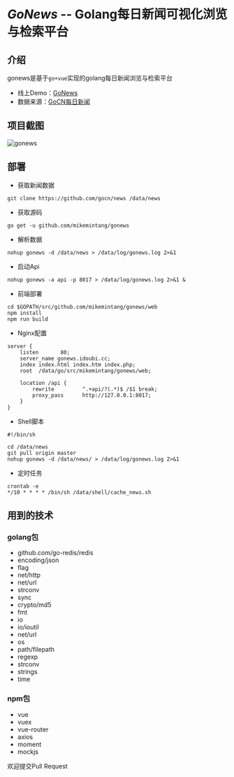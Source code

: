 # *GoNews*  -- Golang每日新闻可视化浏览与检索平台


## 介绍

gonews是基于`go+vue`实现的golang每日新闻浏览与检索平台

- 线上Demo：[GoNews](http://gonews.idoubi.cc)
- 数据来源：[GoCN每日新闻](https://github.com/gocn/news)

## 项目截图

![gonews](http://qiniu.idoubi.cc/gonews.jpg)
  
## 部署


- 获取新闻数据

```
git clone https://github.com/gocn/news /data/news
```

- 获取源码

```
go get -u github.com/mikemintang/gonews
```

- 解析数据

```
nohup gonews -d /data/news > /data/log/gonews.log 2>&1 
```

- 启动Api

```
nohup gonews -a api -p 8017 > /data/log/gonews.log 2>&1 &
```

- 前端部署

```
cd $GOPATH/src/github.com/mikemintang/gonews/web
npm install
npm run build
```

- Nginx配置

```
server {
    listen       80;
    server_name gonews.idoubi.cc;
    index index.html index.htm index.php;
    root  /data/go/src/mikemintang/gonews/web;

    location /api {
        rewrite         ^.+api/?(.*)$ /$1 break;
        proxy_pass      http://127.0.0.1:8017;
    }
}
```

- Shell脚本

```
#!/bin/sh

cd /data/news
git pull origin master
nohup gonews -d /data/news/ > /data/log/gonews.log 2>&1
```

- 定时任务

```
crontab -e
*/10 * * * * /bin/sh /data/shell/cache_news.sh
```


## 用到的技术

### golang包

- github.com/go-redis/redis
- encoding/json
- flag
- net/http
- net/url
- strconv
- sync
- crypto/md5
- fmt
- io
- io/ioutil
- net/url
- os
- path/filepath
- regexp
- strconv
- strings
- time

### npm包

- vue
- vuex
- vue-router
- axios
- moment
- mockjs


欢迎提交Pull Request


